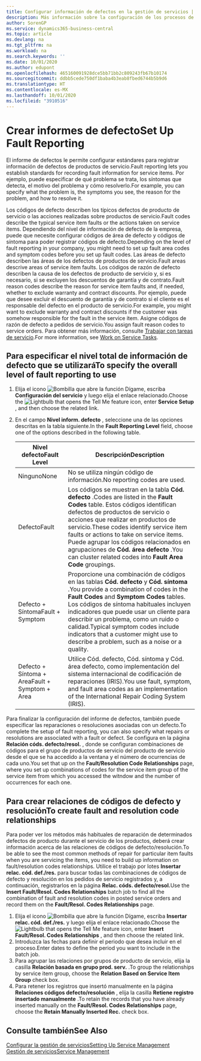 ```yaml
---
title: Configurar información de defectos en la gestión de servicios | Documentos de Microsoft
description: Más información sobre la configuración de los procesos de creación de informes de defecto.
author: SorenGP
ms.service: dynamics365-business-central
ms.topic: article
ms.devlang: na
ms.tgt_pltfrm: na
ms.workload: na
ms.search.keywords: ''
ms.date: 10/01/2020
ms.author: edupont
ms.openlocfilehash: 465160091928dce5bb71bb2c809243fb67b10174
ms.sourcegitcommit: ddbb5cede750df1baba4b3eab8fbed6744b5b9d6
ms.translationtype: HT
ms.contentlocale: es-MX
ms.lasthandoff: 10/01/2020
ms.locfileid: "3910516"
---
```

# <a name="set-up-fault-reporting"></a><span data-ttu-id="5194b-103">Crear informes de defecto</span><span class="sxs-lookup"><span data-stu-id="5194b-103">Set Up Fault Reporting</span></span>
<span data-ttu-id="5194b-104">El informe de defectos le permite configurar estándares para registrar información de defectos de productos de servicio.</span><span class="sxs-lookup"><span data-stu-id="5194b-104">Fault reporting lets you establish standards for recording fault information for service items.</span></span> <span data-ttu-id="5194b-105">Por ejemplo, puede especificar de qué problema se trata, los síntomas que detecta, el motivo del problema y cómo resolverlo.</span><span class="sxs-lookup"><span data-stu-id="5194b-105">For example, you can specify what the problem is, the symptoms you see, the reason for the problem, and how to resolve it.</span></span>  

<span data-ttu-id="5194b-106">Los códigos de defecto describen los típicos defectos de producto de servicio o las acciones realizadas sobre productos de servicio.</span><span class="sxs-lookup"><span data-stu-id="5194b-106">Fault codes describe the typical service item faults or the actions taken on service items.</span></span> <span data-ttu-id="5194b-107">Dependiendo del nivel de información de defecto de la empresa, puede que necesite configurar códigos de área de defecto y códigos de síntoma para poder registrar códigos de defecto.</span><span class="sxs-lookup"><span data-stu-id="5194b-107">Depending on the level of fault reporting in your company, you might need to set up fault area codes and symptom codes before you set up fault codes.</span></span> <span data-ttu-id="5194b-108">Las áreas de defecto describen las áreas de los defectos de productos de servicio.</span><span class="sxs-lookup"><span data-stu-id="5194b-108">Fault areas descrive areas of service item faults.</span></span> <span data-ttu-id="5194b-109">Los códigos de razón de defecto describen la causa de los defectos de producto de servicio y, si es necesario, si se excluyen los descuentos de garantía y de contrato.</span><span class="sxs-lookup"><span data-stu-id="5194b-109">Fault reason codes describe the reason for service item faults and, if needed, whether to exclude warranty and contract discounts.</span></span> <span data-ttu-id="5194b-110">Por ejemplo, puede que desee excluir el descuento de garantía y de contrato si el cliente es el responsable del defecto en el producto de servicio.</span><span class="sxs-lookup"><span data-stu-id="5194b-110">For example, you might want to exclude warranty and contract discounts if the customer was somehow responsible for the fault in the service item.</span></span> <span data-ttu-id="5194b-111">Asigne códigos de razón de defecto a pedidos de servicio.</span><span class="sxs-lookup"><span data-stu-id="5194b-111">You assign fault reason codes to service orders.</span></span> <span data-ttu-id="5194b-112">Para obtener más información, consulte [Trabajar con tareas de servicio](service-how-to-work-on-service-tasks.md).</span><span class="sxs-lookup"><span data-stu-id="5194b-112">For more information, see [Work on Service Tasks](service-how-to-work-on-service-tasks.md).</span></span>  

## <a name="to-specify-the-overall-level-of-fault-reporting-to-use"></a><span data-ttu-id="5194b-113">Para especificar el nivel total de información de defecto que se utilizará</span><span class="sxs-lookup"><span data-stu-id="5194b-113">To specify the overall level of fault reporting to use</span></span>
1. <span data-ttu-id="5194b-114">Elija el icono ![Bombilla que abre la función Dígame](media/ui-search/search_small.png "Dígame qué desea hacer"), escriba **Configuración del servicio** y luego elija el enlace relacionado.</span><span class="sxs-lookup"><span data-stu-id="5194b-114">Choose the ![Lightbulb that opens the Tell Me feature](media/ui-search/search_small.png "Tell me what you want to do") icon, enter **Service Setup** , and then choose the related link.</span></span>
2. <span data-ttu-id="5194b-115">En el campo **Nivel inform. defecto** , seleccione una de las opciones descritas en la tabla siguiente.</span><span class="sxs-lookup"><span data-stu-id="5194b-115">In the **Fault Reporting Level** field, choose one of the options described in the following table.</span></span>  

    |<span data-ttu-id="5194b-116">**Nivel defecto**</span><span class="sxs-lookup"><span data-stu-id="5194b-116">**Fault Level**</span></span>|<span data-ttu-id="5194b-117">**Descripción**</span><span class="sxs-lookup"><span data-stu-id="5194b-117">**Description**</span></span>|  
    |------------|-------------|  
    |<span data-ttu-id="5194b-118">Ninguno</span><span class="sxs-lookup"><span data-stu-id="5194b-118">None</span></span> | <span data-ttu-id="5194b-119">No se utiliza ningún código de información.</span><span class="sxs-lookup"><span data-stu-id="5194b-119">No reporting codes are used.</span></span>|  
    |<span data-ttu-id="5194b-120">Defecto</span><span class="sxs-lookup"><span data-stu-id="5194b-120">Fault</span></span> | <span data-ttu-id="5194b-121">Los códigos se muestran en la tabla **Cód. defecto** .</span><span class="sxs-lookup"><span data-stu-id="5194b-121">Codes are listed in the **Fault Codes** table.</span></span> <span data-ttu-id="5194b-122">Estos códigos identifican defectos de productos de servicio o acciones que realizar en productos de servicio.</span><span class="sxs-lookup"><span data-stu-id="5194b-122">These codes identify service item faults or actions to take on service items.</span></span> <span data-ttu-id="5194b-123">Puede agrupar los códigos relacionados en agrupaciones de **Cód. área defecto** .</span><span class="sxs-lookup"><span data-stu-id="5194b-123">You can cluster related codes into **Fault Area Code** groupings.</span></span>|  
    |<span data-ttu-id="5194b-124">Defecto + Síntoma</span><span class="sxs-lookup"><span data-stu-id="5194b-124">Fault + Symptom</span></span> | <span data-ttu-id="5194b-125">Proporcione una combinación de códigos en las tablas **Cód. defecto** y **Cód. síntoma** .</span><span class="sxs-lookup"><span data-stu-id="5194b-125">You provide a combination of codes in the **Fault Codes** and **Symptom Codes** tables.</span></span> <span data-ttu-id="5194b-126">Los códigos de síntoma habituales incluyen indicadores que puede usar un cliente para describir un problema, como un ruido o calidad.</span><span class="sxs-lookup"><span data-stu-id="5194b-126">Typical symptom codes include indicators that a customer might use to describe a problem, such as a noise or a quality.</span></span>|  
    |<span data-ttu-id="5194b-127">Defecto + Síntoma + Area</span><span class="sxs-lookup"><span data-stu-id="5194b-127">Fault + Symptom + Area</span></span> | <span data-ttu-id="5194b-128">Utilice Cód. defecto, Cód. síntoma y Cód. área defecto, como implementación del sistema internacional de codificación de reparaciones (IRIS).</span><span class="sxs-lookup"><span data-stu-id="5194b-128">You use fault, symptom, and fault area codes as an implementation of the International Repair Coding System (IRIS).</span></span>|  

<span data-ttu-id="5194b-129">Para finalizar la configuración del informe de defectos, también puede especificar las reparaciones o resoluciones asociadas con un defecto.</span><span class="sxs-lookup"><span data-stu-id="5194b-129">To complete the setup of fault reporting, you can also specify what repairs or resolutions are associated with a fault or defect.</span></span> <span data-ttu-id="5194b-130">Se configura en la página **Relación códs. defecto/resol.** , donde se configuran combinaciones de códigos para el grupo de productos de servicio del producto de servicio desde el que se ha accedido a la ventana y el número de ocurrencias de cada uno.</span><span class="sxs-lookup"><span data-stu-id="5194b-130">You set that up on the **Fault/Resolution Code Relationships** page, where you set up combinations of codes for the service item group of the service item from which you accessed the witndow and the number of occurrences for each one.</span></span>

## <a name="to-create-fault-and-resolution-code-relationships"></a><span data-ttu-id="5194b-131">Para crear relaciones de códigos de defecto y resolución</span><span class="sxs-lookup"><span data-stu-id="5194b-131">To create fault and resolution code relationships</span></span>
<!--this needs to go in a working with topic-->
<span data-ttu-id="5194b-132"> Para poder ver los métodos más habituales de reparación de determinados defectos de producto durante el servicio de los productos, deberá crear información acerca de las relaciones de códigos de defecto/resolución.</span><span class="sxs-lookup"><span data-stu-id="5194b-132">To be able to see the most common methods of repair for particular item faults when you are servicing the items, you need to build up information on fault/resolution codes relationships.</span></span> <span data-ttu-id="5194b-133">Utilice el trabajo por lotes **Insertar relac. cód. def./res.** para buscar todas las combinaciones de códigos de defecto y resolución en los pedidos de servicio registrados y, a continuación, registrarlos en la página **Relac. códs. defecto/resol.**</span><span class="sxs-lookup"><span data-stu-id="5194b-133">Use the **Insert Fault/Resol. Codes Relationships** batch job to find all the combination of fault and resolution codes in posted service orders and record them on the **Fault/Resol. Codes Relationships** page.</span></span>

1. <span data-ttu-id="5194b-134">Elija el icono ![Bombilla que abre la función Dígame](media/ui-search/search_small.png "Dígame qué desea hacer"), escriba **Insertar relac. cód. def./res.** y luego elija el enlace relacionado.</span><span class="sxs-lookup"><span data-stu-id="5194b-134">Choose the ![Lightbulb that opens the Tell Me feature](media/ui-search/search_small.png "Tell me what you want to do") icon, enter **Insert Fault/Resol. Codes Relationships** , and then choose the related link.</span></span>  
2. <span data-ttu-id="5194b-135">Introduzca las fechas para definir el periodo que desea incluir en el proceso.</span><span class="sxs-lookup"><span data-stu-id="5194b-135">Enter dates to define the period you want to include in the batch job.</span></span>  
3. <span data-ttu-id="5194b-136">Para agrupar las relaciones por grupos de producto de servicio, elija la casilla **Relación basada en grupo prod. serv.** .</span><span class="sxs-lookup"><span data-stu-id="5194b-136">To group the relationships by service item group, choose the **Relation Based on Service Item Group** check box.</span></span>  
4. <span data-ttu-id="5194b-137">Para retener los registros que insertó manualmente en la página **Relaciones códigos defecto/resolución** , elija la casilla **Retiene registro insertado manualmente** .</span><span class="sxs-lookup"><span data-stu-id="5194b-137">To retain the records that you have already inserted manually on the **Fault/Resol. Codes Relationships** page, choose the **Retain Manually Inserted Rec.** check box.</span></span>  

## <a name="see-also"></a><span data-ttu-id="5194b-138">Consulte también</span><span class="sxs-lookup"><span data-stu-id="5194b-138">See Also</span></span>
[<span data-ttu-id="5194b-139">Configurar la gestión de servicios</span><span class="sxs-lookup"><span data-stu-id="5194b-139">Setting Up Service Management</span></span>](service-setup-service.md)  
[<span data-ttu-id="5194b-140">Gestión de servicios</span><span class="sxs-lookup"><span data-stu-id="5194b-140">Service Management</span></span>](service-service.md)  
